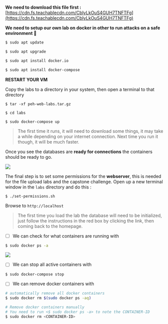 
**We need to download this file first :** [https://cdn.fs.teachablecdn.com/CbIyLkOuS4GUH7TNFTFg](https://cdn.fs.teachablecdn.com/CbIyLkOuS4GUH7TNFTFg)


**We need to setup our own lab on docker in other to run attacks on a safe environment 🤟**

```bash
$ sudo apt update

$ sudo apt upgrade

$ sudo apt install docker.io

$ sudo apt install docker-compose
```

**RESTART YOUR VM**

Copy the labs to a directory in your system, then open a terminal to that directory

```shell
$ tar -xf peh-web-labs.tar.gz

$ cd labs

$ sudo docker-compose up
```


> The first time it runs, it will need to download some things, it may take a while depending on your internet connection. Next time you run it though, it will be much faster.

Once you see the databases are **ready for connections** the containers should be ready to go.


![](https://cdn.fs.teachablecdn.com/ADNupMnWyR7kCWRvm76Laz/https://cdn.filestackcontent.com/rnRf7tsRG2F9tOIVpKEL)



The final step is to set some permissions for the **webserver**, this is needed for the file upload labs and the capstone challenge. Open up a new terminal window in the `labs` directory and do this :


```shell
$ ./set-permissions.sh
```

Browse to `http://localhost`


> The first time you load the lab the database will need to be initialized, just follow the instructions in the red box by clicking the link, then coming back to the homepage.



- [ ] We can check for what containers are running with

```bash
$ sudo docker ps -a
```


![](https://i.imgur.com/iBE156c.png)


- [ ] We can stop all active containers with

```bash
$ sudo docker-compose stop
```

- [ ] We can remove docker containers with 

```bash
# automatically remove all docker containers
$ sudo docker rm $(sudo docker ps -aq)

# Remove docker containers manually
# You need to run <$ sudo docker ps -a> to note the CONTAINER-ID
$ sudo docker rm <CONTAINER-ID>
```

